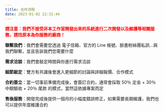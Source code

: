 ```yaml
---
title: 合作流程
date: 2023-01-02 22:31:44
---
```


<b><font color="red">請注意：我們不接受非本工作室開發出來的系統進行二次開發以及維護等相關服務，請找原本為你服務的廠商！</font></b>

**聯繫我們**：我們會需要您透過 電子信箱、官方的 Line 帳號、臉書粉絲團私訊...與我們聯繫，並且告訴我們您需要什麼 

**需求洽談**：我們會敲定時間與你進行需求洽談

**細節敲定**：雙方有共識後會進入更細節的討論與詳細報價、合作模式

**合約簽立**：當一切事前準備完成後，會簽訂合約，通常會採取 50％ 定金 + 30％ 中期驗收 + 20％ 尾款 的模式，當然這依據專案而定 

**售後服務**：開發完成後提供一個月的小幅度錯誤修正，如果需要長期維護，我們也可以提供年度維護合約